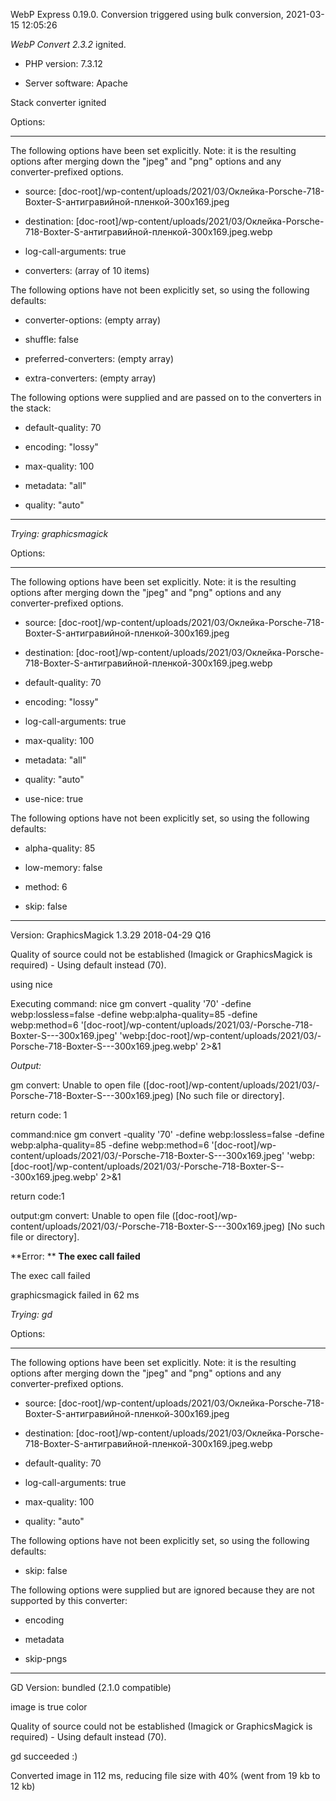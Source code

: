 WebP Express 0.19.0. Conversion triggered using bulk conversion, 2021-03-15 12:05:26

*WebP Convert 2.3.2*  ignited.
- PHP version: 7.3.12
- Server software: Apache

Stack converter ignited

Options:
------------
The following options have been set explicitly. Note: it is the resulting options after merging down the "jpeg" and "png" options and any converter-prefixed options.
- source: [doc-root]/wp-content/uploads/2021/03/Оклейка-Porsche-718-Boxter-S-антигравийной-пленкой-300x169.jpeg
- destination: [doc-root]/wp-content/uploads/2021/03/Оклейка-Porsche-718-Boxter-S-антигравийной-пленкой-300x169.jpeg.webp
- log-call-arguments: true
- converters: (array of 10 items)

The following options have not been explicitly set, so using the following defaults:
- converter-options: (empty array)
- shuffle: false
- preferred-converters: (empty array)
- extra-converters: (empty array)

The following options were supplied and are passed on to the converters in the stack:
- default-quality: 70
- encoding: "lossy"
- max-quality: 100
- metadata: "all"
- quality: "auto"
------------


*Trying: graphicsmagick* 

Options:
------------
The following options have been set explicitly. Note: it is the resulting options after merging down the "jpeg" and "png" options and any converter-prefixed options.
- source: [doc-root]/wp-content/uploads/2021/03/Оклейка-Porsche-718-Boxter-S-антигравийной-пленкой-300x169.jpeg
- destination: [doc-root]/wp-content/uploads/2021/03/Оклейка-Porsche-718-Boxter-S-антигравийной-пленкой-300x169.jpeg.webp
- default-quality: 70
- encoding: "lossy"
- log-call-arguments: true
- max-quality: 100
- metadata: "all"
- quality: "auto"
- use-nice: true

The following options have not been explicitly set, so using the following defaults:
- alpha-quality: 85
- low-memory: false
- method: 6
- skip: false
------------

Version: GraphicsMagick 1.3.29 2018-04-29 Q16 
Quality of source could not be established (Imagick or GraphicsMagick is required) - Using default instead (70).
using nice
Executing command: nice gm convert -quality '70' -define webp:lossless=false -define webp:alpha-quality=85 -define webp:method=6 '[doc-root]/wp-content/uploads/2021/03/-Porsche-718-Boxter-S---300x169.jpeg' 'webp:[doc-root]/wp-content/uploads/2021/03/-Porsche-718-Boxter-S---300x169.jpeg.webp' 2>&1

*Output:* 
gm convert: Unable to open file ([doc-root]/wp-content/uploads/2021/03/-Porsche-718-Boxter-S---300x169.jpeg) [No such file or directory].

return code: 1
command:nice gm convert -quality '70' -define webp:lossless=false -define webp:alpha-quality=85 -define webp:method=6 '[doc-root]/wp-content/uploads/2021/03/-Porsche-718-Boxter-S---300x169.jpeg' 'webp:[doc-root]/wp-content/uploads/2021/03/-Porsche-718-Boxter-S---300x169.jpeg.webp' 2>&1
return code:1
output:gm convert: Unable to open file ([doc-root]/wp-content/uploads/2021/03/-Porsche-718-Boxter-S---300x169.jpeg) [No such file or directory].

**Error: ** **The exec call failed** 
The exec call failed
graphicsmagick failed in 62 ms

*Trying: gd* 

Options:
------------
The following options have been set explicitly. Note: it is the resulting options after merging down the "jpeg" and "png" options and any converter-prefixed options.
- source: [doc-root]/wp-content/uploads/2021/03/Оклейка-Porsche-718-Boxter-S-антигравийной-пленкой-300x169.jpeg
- destination: [doc-root]/wp-content/uploads/2021/03/Оклейка-Porsche-718-Boxter-S-антигравийной-пленкой-300x169.jpeg.webp
- default-quality: 70
- log-call-arguments: true
- max-quality: 100
- quality: "auto"

The following options have not been explicitly set, so using the following defaults:
- skip: false

The following options were supplied but are ignored because they are not supported by this converter:
- encoding
- metadata
- skip-pngs
------------

GD Version: bundled (2.1.0 compatible)
image is true color
Quality of source could not be established (Imagick or GraphicsMagick is required) - Using default instead (70).
gd succeeded :)

Converted image in 112 ms, reducing file size with 40% (went from 19 kb to 12 kb)

